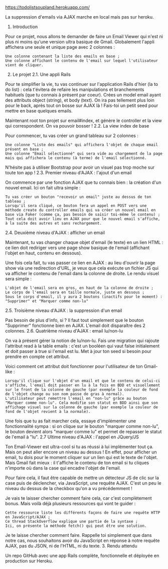 https://todolistsoupland.herokuapp.com/ 

La suppression d'emails via AJAX marche en local mais pas sur heroku.

1. Introduction

Pour ce projet, nous allons te demander de faire un Email Viewer qui n'est ni plus ni moins qu'une version ultra basique de Gmail. Globalement l'appli affichera une seule et unique page avec 2 colonnes :

    Une colonne contenant la liste des emails en base ;
    Une colonne affichant le contenu de l'email sur lequel l'utilisateur vient de cliquer.

2. Le projet
2.1. Une appli Rails

Pour te simplifier la vie, tu vas continuer sur l'application Rails d'hier (la to do list) : cela t'évitera de refaire les manipulations et branchements habituels (que tu connais à présent par coeur).
Crées un model email ayant des attributs object (string), et body (text). On ira pas tellement plus loin pour le back, après tout on bosse sur AJAX là ! Fais-toi un petit seed pour mettre en base quelques emails.

Maintenant root ton projet sur email#index, et génère le controller et la view qui correspondent. On va pouvoir bosser !
2.2. La view index de base

Pour commencer, tu vas créer un grand tableau sur 2 colonnes :

    Une colonne "Liste des emails" qui affichera l'objet de chaque email présent en base ;
    Une colonne "Email sélectionné" qui sera vide au chargement de la page mais qui affichera le contenu (à terme) de l'email sélectionné.

N'hésite pas à utiliser Bootstrap pour avoir un visuel pas trop moche sur toute ton app !
2.3. Premier niveau d'AJAX : l'ajout d'un email

On commence par une fonction AJAX que tu connais bien : la création d'un nouvel email. Ici on fait ultra simple :

    Tu vas créer un bouton "recevoir un email" juste au dessus de ton tableau ;
    Lorsqu'il sera cliqué, ce bouton fera un appel en POST vers une méthode create du controller emails qui va créer un nouvel email en base via Faker (comme ça, pas besoin de saisir toi-même le contenu) ;
    Tout cela doit avoir lieu en AJAX pour que le nouvel email s'affiche, à la suite des autres et sans rechargement.

2.4. Deuxième niveau d'AJAX : afficher un email

Maintenant, tu vas changer chaque objet d'email (le texte) en un lien HTML : ce lien doit rediriger vers une page show basique de l'email (affichant l'objet en haut, contenu en dessous).

Une fois cela fait, tu vas passer ce lien en AJAX : au lieu d'ouvrir la page show via une redirection d'URL, je veux que cela exécute un fichier JS qui va afficher le contenu de l'email dans la colonne de droite. Le rendu visuel sera simple :

    L'objet de l'email sera en gros, en haut de la colonne de droite ;
    Le corps de l'email sera en taille normale, juste en dessous ;
    Sous le corps d'email, il y aura 2 boutons (inactifs pour le moment) : "Supprimer" et "Marquer comme non-lu"

2.5. Troisième niveau d'AJAX : la suppression d'un email

Pas besoin de plus d'info, si ? Il faut tout simplement que le bouton "Supprimer" fonctionne bien en AJAX. L'email doit disparaître des 2 colonnes.
2.6. Quatrième niveau d'AJAX : email lu/non-lu

On va à présent gérer la notion de lu/non-lu. Fais une migration qui rajoute l'attribut read à la table emails : c'est un booléen qui vaut false initialement et doit passer à true si l'email est lu. Met à jour ton seed si besoin pour prendre en compte cet attribut.

Voici comment cet attribut doit fonctionner pour l'utilisateur de ton Gmail-like :

    Lorsqu'il clique sur l'objet d'un email et que le contenu de celui-ci s'affiche, l'email doit passer en lu à la fois en BDD et visuellement sur le front de la colonne de gauche (par exemple la couleur de fond de l'objet change ou son nom passe de gras à normal).
    L'utilisateur peut remettre l'email en "non-lu" grâce au bouton "Marquer comme non-lu". Cela modifie son statut en BDD ainsi que son affichage visuel sur la colonne de gauche (par exemple la couleur de fond de l'objet revient à la normale).

Une fois que tu as fait marcher cela, essaye d'implémenter une fonctionnalité sympa : si on clique sur le bouton "marquer comme non-lu", le bouton devient alors "marquer comme lu" et permet de repasser le statut de l'email à "lu".
2.7 Ultime niveau d'AJAX : l'appel en JQuery/JS

Ton Email-Viewer est ultra-cool si tu as réussi à lui implémenter tout ça. Mais on peut aller encore un niveau au dessus ! En effet, pour afficher un email, tu dois pour le moment cliquer sur un lien qui est le texte de l'objet. Mais Gmail fait mieux : il t'affiche le contenu de ton email si tu cliques n'importe où dans la case qui encadre l'objet de l'email.

Pour faire cela, il faut être capable de mettre un détecteur JS de clic sur la case puis de déclencher, via JavaScript, une requête AJAX. C'est un peu le niveau du dessus de la checkbox qu'on a vu précédemment !

Je vais te laisser chercher comment faire cela, car c'est complètement bonus. Mais voilà déjà plusieurs ressources qui vont te guider :

    Cette ressource liste les différents façons de faire une requête HTTP en JavaScript/AJAX ;
    Ce thread StackOverflow explique une partie de la syntaxe ;
    Ici, on présente la méthode fetch() qui peut être une solution.

Je te laisse chercher comment faire. Rappelle toi simplement que dans notre cas, nous souhaitons avoir du JavaScript en réponse à notre requête AJAX, pas du JSON, ni de l'HTML, ni du texte.
3. Rendu attendu

Un repo GitHub avec une app Rails complète, fonctionnelle et déployée en production sur Heroku.

